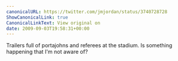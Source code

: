 ```yaml
---
canonicalURL: https://twitter.com/jmjordan/status/3740728728
ShowCanonicalLink: true
CanonicalLinkText: View original on
date: 2009-09-03T19:58:31+00:00
---
```

Trailers full of portajohns and referees at the stadium. Is something happening that I'm not aware of?